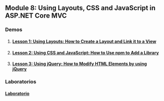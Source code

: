 ## Module 8: Using Layouts, CSS and JavaScript in ASP.NET Core MVC

### Demos

1. #### [Lesson 1: Using Layouts: How to Create a Layout and Link it to a View](Demos/01_LayoutExample_begin)

2. #### [Lesson 2: Using CSS and JavaScript: How to Use npm to Add a Library](Demos/02_NpmExample_begin)

3. #### [Lesson 3: Using jQuery: How to Modify HTML Elements by using jQuery](Demos/03_JQueryExample_begin)

### Laboratorios

  #### [Laboratorio](Labs)  